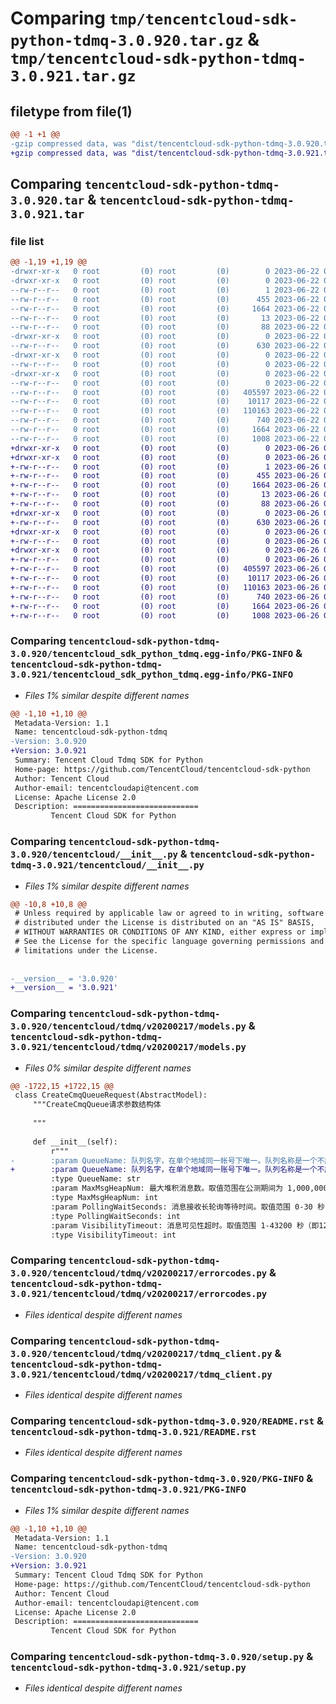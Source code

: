 # Comparing `tmp/tencentcloud-sdk-python-tdmq-3.0.920.tar.gz` & `tmp/tencentcloud-sdk-python-tdmq-3.0.921.tar.gz`

## filetype from file(1)

```diff
@@ -1 +1 @@
-gzip compressed data, was "dist/tencentcloud-sdk-python-tdmq-3.0.920.tar", last modified: Thu Jun 22 00:36:32 2023, max compression
+gzip compressed data, was "dist/tencentcloud-sdk-python-tdmq-3.0.921.tar", last modified: Mon Jun 26 00:34:07 2023, max compression
```

## Comparing `tencentcloud-sdk-python-tdmq-3.0.920.tar` & `tencentcloud-sdk-python-tdmq-3.0.921.tar`

### file list

```diff
@@ -1,19 +1,19 @@
-drwxr-xr-x   0 root         (0) root         (0)        0 2023-06-22 00:36:32.000000 tencentcloud-sdk-python-tdmq-3.0.920/
-drwxr-xr-x   0 root         (0) root         (0)        0 2023-06-22 00:36:32.000000 tencentcloud-sdk-python-tdmq-3.0.920/tencentcloud_sdk_python_tdmq.egg-info/
--rw-r--r--   0 root         (0) root         (0)        1 2023-06-22 00:36:32.000000 tencentcloud-sdk-python-tdmq-3.0.920/tencentcloud_sdk_python_tdmq.egg-info/dependency_links.txt
--rw-r--r--   0 root         (0) root         (0)      455 2023-06-22 00:36:32.000000 tencentcloud-sdk-python-tdmq-3.0.920/tencentcloud_sdk_python_tdmq.egg-info/SOURCES.txt
--rw-r--r--   0 root         (0) root         (0)     1664 2023-06-22 00:36:32.000000 tencentcloud-sdk-python-tdmq-3.0.920/tencentcloud_sdk_python_tdmq.egg-info/PKG-INFO
--rw-r--r--   0 root         (0) root         (0)       13 2023-06-22 00:36:32.000000 tencentcloud-sdk-python-tdmq-3.0.920/tencentcloud_sdk_python_tdmq.egg-info/top_level.txt
--rw-r--r--   0 root         (0) root         (0)       88 2023-06-22 00:36:32.000000 tencentcloud-sdk-python-tdmq-3.0.920/setup.cfg
-drwxr-xr-x   0 root         (0) root         (0)        0 2023-06-22 00:36:32.000000 tencentcloud-sdk-python-tdmq-3.0.920/tencentcloud/
--rw-r--r--   0 root         (0) root         (0)      630 2023-06-22 00:36:32.000000 tencentcloud-sdk-python-tdmq-3.0.920/tencentcloud/__init__.py
-drwxr-xr-x   0 root         (0) root         (0)        0 2023-06-22 00:36:32.000000 tencentcloud-sdk-python-tdmq-3.0.920/tencentcloud/tdmq/
--rw-r--r--   0 root         (0) root         (0)        0 2023-06-22 00:36:32.000000 tencentcloud-sdk-python-tdmq-3.0.920/tencentcloud/tdmq/__init__.py
-drwxr-xr-x   0 root         (0) root         (0)        0 2023-06-22 00:36:32.000000 tencentcloud-sdk-python-tdmq-3.0.920/tencentcloud/tdmq/v20200217/
--rw-r--r--   0 root         (0) root         (0)        0 2023-06-22 00:36:32.000000 tencentcloud-sdk-python-tdmq-3.0.920/tencentcloud/tdmq/v20200217/__init__.py
--rw-r--r--   0 root         (0) root         (0)   405597 2023-06-22 00:36:32.000000 tencentcloud-sdk-python-tdmq-3.0.920/tencentcloud/tdmq/v20200217/models.py
--rw-r--r--   0 root         (0) root         (0)    10117 2023-06-22 00:36:32.000000 tencentcloud-sdk-python-tdmq-3.0.920/tencentcloud/tdmq/v20200217/errorcodes.py
--rw-r--r--   0 root         (0) root         (0)   110163 2023-06-22 00:36:32.000000 tencentcloud-sdk-python-tdmq-3.0.920/tencentcloud/tdmq/v20200217/tdmq_client.py
--rw-r--r--   0 root         (0) root         (0)      740 2023-06-22 00:36:32.000000 tencentcloud-sdk-python-tdmq-3.0.920/README.rst
--rw-r--r--   0 root         (0) root         (0)     1664 2023-06-22 00:36:32.000000 tencentcloud-sdk-python-tdmq-3.0.920/PKG-INFO
--rw-r--r--   0 root         (0) root         (0)     1008 2023-06-22 00:36:32.000000 tencentcloud-sdk-python-tdmq-3.0.920/setup.py
+drwxr-xr-x   0 root         (0) root         (0)        0 2023-06-26 00:34:07.000000 tencentcloud-sdk-python-tdmq-3.0.921/
+drwxr-xr-x   0 root         (0) root         (0)        0 2023-06-26 00:34:07.000000 tencentcloud-sdk-python-tdmq-3.0.921/tencentcloud_sdk_python_tdmq.egg-info/
+-rw-r--r--   0 root         (0) root         (0)        1 2023-06-26 00:34:07.000000 tencentcloud-sdk-python-tdmq-3.0.921/tencentcloud_sdk_python_tdmq.egg-info/dependency_links.txt
+-rw-r--r--   0 root         (0) root         (0)      455 2023-06-26 00:34:07.000000 tencentcloud-sdk-python-tdmq-3.0.921/tencentcloud_sdk_python_tdmq.egg-info/SOURCES.txt
+-rw-r--r--   0 root         (0) root         (0)     1664 2023-06-26 00:34:07.000000 tencentcloud-sdk-python-tdmq-3.0.921/tencentcloud_sdk_python_tdmq.egg-info/PKG-INFO
+-rw-r--r--   0 root         (0) root         (0)       13 2023-06-26 00:34:07.000000 tencentcloud-sdk-python-tdmq-3.0.921/tencentcloud_sdk_python_tdmq.egg-info/top_level.txt
+-rw-r--r--   0 root         (0) root         (0)       88 2023-06-26 00:34:07.000000 tencentcloud-sdk-python-tdmq-3.0.921/setup.cfg
+drwxr-xr-x   0 root         (0) root         (0)        0 2023-06-26 00:34:07.000000 tencentcloud-sdk-python-tdmq-3.0.921/tencentcloud/
+-rw-r--r--   0 root         (0) root         (0)      630 2023-06-26 00:34:07.000000 tencentcloud-sdk-python-tdmq-3.0.921/tencentcloud/__init__.py
+drwxr-xr-x   0 root         (0) root         (0)        0 2023-06-26 00:34:07.000000 tencentcloud-sdk-python-tdmq-3.0.921/tencentcloud/tdmq/
+-rw-r--r--   0 root         (0) root         (0)        0 2023-06-26 00:34:07.000000 tencentcloud-sdk-python-tdmq-3.0.921/tencentcloud/tdmq/__init__.py
+drwxr-xr-x   0 root         (0) root         (0)        0 2023-06-26 00:34:07.000000 tencentcloud-sdk-python-tdmq-3.0.921/tencentcloud/tdmq/v20200217/
+-rw-r--r--   0 root         (0) root         (0)        0 2023-06-26 00:34:07.000000 tencentcloud-sdk-python-tdmq-3.0.921/tencentcloud/tdmq/v20200217/__init__.py
+-rw-r--r--   0 root         (0) root         (0)   405597 2023-06-26 00:34:07.000000 tencentcloud-sdk-python-tdmq-3.0.921/tencentcloud/tdmq/v20200217/models.py
+-rw-r--r--   0 root         (0) root         (0)    10117 2023-06-26 00:34:07.000000 tencentcloud-sdk-python-tdmq-3.0.921/tencentcloud/tdmq/v20200217/errorcodes.py
+-rw-r--r--   0 root         (0) root         (0)   110163 2023-06-26 00:34:07.000000 tencentcloud-sdk-python-tdmq-3.0.921/tencentcloud/tdmq/v20200217/tdmq_client.py
+-rw-r--r--   0 root         (0) root         (0)      740 2023-06-26 00:34:07.000000 tencentcloud-sdk-python-tdmq-3.0.921/README.rst
+-rw-r--r--   0 root         (0) root         (0)     1664 2023-06-26 00:34:07.000000 tencentcloud-sdk-python-tdmq-3.0.921/PKG-INFO
+-rw-r--r--   0 root         (0) root         (0)     1008 2023-06-26 00:34:07.000000 tencentcloud-sdk-python-tdmq-3.0.921/setup.py
```

### Comparing `tencentcloud-sdk-python-tdmq-3.0.920/tencentcloud_sdk_python_tdmq.egg-info/PKG-INFO` & `tencentcloud-sdk-python-tdmq-3.0.921/tencentcloud_sdk_python_tdmq.egg-info/PKG-INFO`

 * *Files 1% similar despite different names*

```diff
@@ -1,10 +1,10 @@
 Metadata-Version: 1.1
 Name: tencentcloud-sdk-python-tdmq
-Version: 3.0.920
+Version: 3.0.921
 Summary: Tencent Cloud Tdmq SDK for Python
 Home-page: https://github.com/TencentCloud/tencentcloud-sdk-python
 Author: Tencent Cloud
 Author-email: tencentcloudapi@tencent.com
 License: Apache License 2.0
 Description: ============================
         Tencent Cloud SDK for Python
```

### Comparing `tencentcloud-sdk-python-tdmq-3.0.920/tencentcloud/__init__.py` & `tencentcloud-sdk-python-tdmq-3.0.921/tencentcloud/__init__.py`

 * *Files 1% similar despite different names*

```diff
@@ -10,8 +10,8 @@
 # Unless required by applicable law or agreed to in writing, software
 # distributed under the License is distributed on an "AS IS" BASIS,
 # WITHOUT WARRANTIES OR CONDITIONS OF ANY KIND, either express or implied.
 # See the License for the specific language governing permissions and
 # limitations under the License.
 
 
-__version__ = '3.0.920'
+__version__ = '3.0.921'
```

### Comparing `tencentcloud-sdk-python-tdmq-3.0.920/tencentcloud/tdmq/v20200217/models.py` & `tencentcloud-sdk-python-tdmq-3.0.921/tencentcloud/tdmq/v20200217/models.py`

 * *Files 0% similar despite different names*

```diff
@@ -1722,15 +1722,15 @@
 class CreateCmqQueueRequest(AbstractModel):
     """CreateCmqQueue请求参数结构体
 
     """
 
     def __init__(self):
         r"""
-        :param QueueName: 队列名字，在单个地域同一帐号下唯一。队列名称是一个不超过 64 个字符的字符串，必须以字母为首字符，剩余部分可以包含字母、数字和横划线(-)。
+        :param QueueName: 队列名字，在单个地域同一账号下唯一。队列名称是一个不超过 64 个字符的字符串，必须以字母为首字符，剩余部分可以包含字母、数字和横划线(-)。
         :type QueueName: str
         :param MaxMsgHeapNum: 最大堆积消息数。取值范围在公测期间为 1,000,000 - 10,000,000，正式上线后范围可达到 1000,000-1000,000,000。默认取值在公测期间为 10,000,000，正式上线后为 100,000,000。
         :type MaxMsgHeapNum: int
         :param PollingWaitSeconds: 消息接收长轮询等待时间。取值范围 0-30 秒，默认值 0。
         :type PollingWaitSeconds: int
         :param VisibilityTimeout: 消息可见性超时。取值范围 1-43200 秒（即12小时内），默认值 30。
         :type VisibilityTimeout: int
```

### Comparing `tencentcloud-sdk-python-tdmq-3.0.920/tencentcloud/tdmq/v20200217/errorcodes.py` & `tencentcloud-sdk-python-tdmq-3.0.921/tencentcloud/tdmq/v20200217/errorcodes.py`

 * *Files identical despite different names*

### Comparing `tencentcloud-sdk-python-tdmq-3.0.920/tencentcloud/tdmq/v20200217/tdmq_client.py` & `tencentcloud-sdk-python-tdmq-3.0.921/tencentcloud/tdmq/v20200217/tdmq_client.py`

 * *Files identical despite different names*

### Comparing `tencentcloud-sdk-python-tdmq-3.0.920/README.rst` & `tencentcloud-sdk-python-tdmq-3.0.921/README.rst`

 * *Files identical despite different names*

### Comparing `tencentcloud-sdk-python-tdmq-3.0.920/PKG-INFO` & `tencentcloud-sdk-python-tdmq-3.0.921/PKG-INFO`

 * *Files 1% similar despite different names*

```diff
@@ -1,10 +1,10 @@
 Metadata-Version: 1.1
 Name: tencentcloud-sdk-python-tdmq
-Version: 3.0.920
+Version: 3.0.921
 Summary: Tencent Cloud Tdmq SDK for Python
 Home-page: https://github.com/TencentCloud/tencentcloud-sdk-python
 Author: Tencent Cloud
 Author-email: tencentcloudapi@tencent.com
 License: Apache License 2.0
 Description: ============================
         Tencent Cloud SDK for Python
```

### Comparing `tencentcloud-sdk-python-tdmq-3.0.920/setup.py` & `tencentcloud-sdk-python-tdmq-3.0.921/setup.py`

 * *Files identical despite different names*

